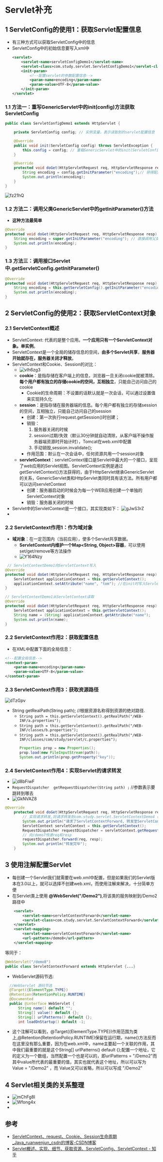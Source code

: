 # Servlet补充

## 1 ServletConfig的使用1：获取Servlet配置信息
- 有三种方式可以获取ServletConfig中的信息
- ServletConfig中的初始信息要写入xml中
    ```xml
    <servlet>
        <servlet-name>servletConfigDemo1</servlet-name>
        <servlet-class>com.study.servlet.ServletConfigDemo1</servlet-class>
        <init-param>
            <!--配置servlet的参数配置信息-->
            <param-name>encoding</param-name>
            <param-value>UTF-8</param-value>
        </init-param>
    </servlet>
    ```
### 1.1 方法一：重写GenericServlet中的init(config)方法获取ServletConfig
```java
public class ServletConfigDemo1 extends HttpServlet {

    private ServletConfig config; // 实例变量，表示读取到的servlet配置信息

    @Override
    public void init(ServletConfig config) throws ServletException {
        this.config = config; // 重载GenericServlet中的init(ServletConfig config)ServletConfig
    }

    @Override
    protected void doGet(HttpServletRequest req, HttpServletResponse resp) throws ServletException, IOException {
        String encoding = config.getInitParameter("encoding");// 获得配置文件中的参数信息
        System.out.println(encoding);
    }
}
```
![fz21hQ](https://gitee.com/pxqp9W/testmarkdown/raw/master/imgs/2021/03/fz21hQ.png)


### 1.2 方法二：调用父类GenericServlet中的getInitParameter()方法
- **这种方法最简单**
```java
@Override
protected void doGet(HttpServletRequest req, HttpServletResponse resp) throws ServletException, IOException {
    String encoding = super.getInitParameter("encoding"); // 直接调用父类GenericServlet中的getInitParameter()方法
    System.out.println(encoding);
}
```

### 1.3 方法三：调用接口Servlet中.getServletConfig.getInitParameter()
```java
@Override
protected void doGet(HttpServletRequest req, HttpServletResponse resp) throws ServletException, IOException {
    String encoding = this.getServletConfig().getInitParameter("encoding");
    System.out.println(encoding);
}
```

## 2 ServletConfig的使用2：获取ServletContext对象
### 2.1 ServletContext概述
- ServletContext: 代表的是整个应用。**一个应用只有一个ServletContext对象。单实例**。
- ServletContext是一个全局的储存信息的空间，**由多个Servlet共享**，**服务器开始就存在，服务器关闭才释放**。
- ServletContext和Cookie、Session的对比：
    - ![vlh6zg3](https://i.imgur.com/vlh6zg3.jpg)
    - **cookie**：是指存储在客户端上的信息，浏览器一旦关闭cookie就被清除。**每个用户都有独立的存储cookie的空间，互相独立**，只能自己访问自己的cookie
        - Cookie的生命周期：不设置的话默认就是一次会话，可以通过设置值来实现持久化
    - **session**：是指存储在服务器端的信息。每个用户都有独立的存储session的空间，互相独立，只能自己访问自己的session
        - 创建：第一次执行request.getSession()时创建；
        - 销毁：
          1. 服务器关闭的时候
          2. session过期/失效（默认30分钟就自动清除，从客户端不操作服务器端资源时开始计时），Tomcat在web.xml中配置
          3. 手动销毁,session.invalidate();
        - 作用范围：默认在一次会话中，任何资源共用一个session对象
    - **servletContext**：servletContext接口是Servlet中最大的一个接口，呈现了web应用的Servlet视图。ServletContext实例是通过 getServletContext()方法获得的，由于HttpServlet继承GenericServlet的关系，GenericServlet类和HttpServlet类同时具有该方法。所有用户都可以访问servletContext
        - 创建：服务器启动的时候会为每一个WEB应用创建一个单独的ServletContext对象
        - 销毁：服务器关闭的时候
- Servlet中的ServletContext是一个接口，其实现类如下：
    ![gJwS3rZ](https://i.imgur.com/gJwS3rZ.png)
- 
### 2.2 ServletContext作用1：作为域对象
- **域对象**：在一定范围内（当前应用），使多个Servlet共享数据。
    - **ServletContext内维护一个Map<String, Object>容器**，可以使用set/get/remove等方法操作
    - ![Y164Nzy](https://i.imgur.com/Y164Nzy.png)
```java
 // ServletContextDemo1向ServletContext写入
@Override
protected void doGet(HttpServletRequest req, HttpServletResponse resp) throws ServletException, IOException {
    ServletContext applicationContext = this.getServletContext();
    applicationContext.setAttribute("name", "tom"); //在init时写入ServletContext
}
```
```java
// ServletContextDemo1从ServletContext读取
@Override
protected void doGet(HttpServletRequest req, HttpServletResponse resp) throws ServletException, IOException {
    ServletContext applicationContext = this.getServletContext();
    String name = (String) applicationContext.getAttribute("name");
    System.out.println(name);
}
```

### 2.2 ServletContext作用2：获取配置信息
- 在XML中配置下面的全局信息：
```xml
<!--配置全局信息-->
<context-param>
    <param-name>encoding</param-name>
    <param-value>UTF-8</param-value>
</context-param>
```

### 2.3 ServletContext作用3：获取资源路径
![dTzGpv](https://gitee.com/pxqp9W/testmarkdown/raw/master/imgs/2021/03/dTzGpv.png)
- String  getRealPath(String path); //根据资源名称得到资源的绝对路径.
    - `String path = this.getServletContext().getRealPath("/WEB-INF/a.properties");`
    - `String path = this.getServletContext().getRealPath("/WEB-INF/classes/b.properties");`
    - `String path = this.getServletContext().getRealPath("/WEB-INF/classes/com/study/servlet/c.properties");`
        ```java
        Properties prop = new Properties();
        prop.load(new FileInputStream(path));
        System.out.println(prop.getProperty("key"));
        ```
### 2.4 ServletContext作用4：实现Servlet的请求转发
- ![d8bFiwF](https://i.imgur.com/d8bFiwF.png)
-  `RequestDispatcher  getRequestDispatcher(String path) ;` //参数表示要跳转到哪去
- ![GkNVAZ8](https://i.imgur.com/GkNVAZ8.png)
```java
@Override
    protected void doGet(HttpServletRequest req, HttpServletResponse resp) throws ServletException, IOException {
        // 实现请求转发,将请求转发到com.study.servlet.ServletContextDemo4（/demo7）
        System.out.println("请求了ServletContextForward, 转发至ServletContextDemo4");
        ServletContext servletContext = this.getServletContext();
        RequestDispatcher requestDispatcher = servletContext.getRequestDispatcher("/demo7");
        // 向/demo7传递req和resp
        requestDispatcher.forward(req, resp);
        System.out.println("转发完毕");
    }
```

## 3 使用注解配置Servlet
- 每创建一个Servlet我们就需要在web.xml中配置，但是如果我们的Servlet版本在3.0以上，就可以选择不创建web.xml，而使用注解来解决，十分简单方便
- 在Servlet类上使用 **@WebServlet("/Demo2")**,将该类的服务映射到/Demo2路径中
```xml
    <servlet>
        <servlet-name>servletContextForward</servlet-name>
        <servlet-class>com.study.servlet.ServletContextForward</servlet-class>
    </servlet>
    <servlet-mapping>
        <servlet-name>servletContextForward</servlet-name>
        <url-pattern>/demo8</url-pattern>
    </servlet-mapping>
```
等同于：
```java
@WebServlet("/demo8")
public class ServletContextForward extends HttpServlet {...}
```
- WebServlet源码节选:
```java
  //WebServlet 源码节选
  @Target({ElementType.TYPE})
  @Retention(RetentionPolicy.RUNTIME)
  @Documented
  public @interface WebServlet {
      String name() default "";
      String[] value() default {};
      String[] urlPatterns() default {};
      int loadOnStartup() default -1;
```
- 这个注解可以看到，@Target({ElementType.TYPE})作用范围为类上,@Retention(RetentionPolicy.RUNTIME)保留在运行期，name()方法反而在这里没有那么重要，因为在web.xml中，name主要起一个关联的作用，其中我们最重要的就是这个String[] urlPatterns() default {};配置一个地址，它的定义为一个数组，当然配置一个也是可以的，即urlPatterns = "/Demo2"而其中value所代表的最重要的值，其实也就代表这个地址，所以可以写为 Value = "/Demo2" ，而 Value又可以省略，所以可以写成 "/Demo2"

## 4 Servlet相关类的关系整理
- ![mChFg8I](https://i.imgur.com/mChFg8I.png)
- ![Wfong4x](https://i.imgur.com/Wfong4x.jpg)
- 

## 参考
- [ServletContext、request、Cookie、Session生命周期_Java_ruanwenjun_csdn的博客-CSDN博客](https://blog.csdn.net/ruanwenjun_csdn/article/details/78987566)
- [Servlet概述、实现、细节、获取资源、ServletConfig、ServletContext - 知乎](https://zhuanlan.zhihu.com/p/79679019)













